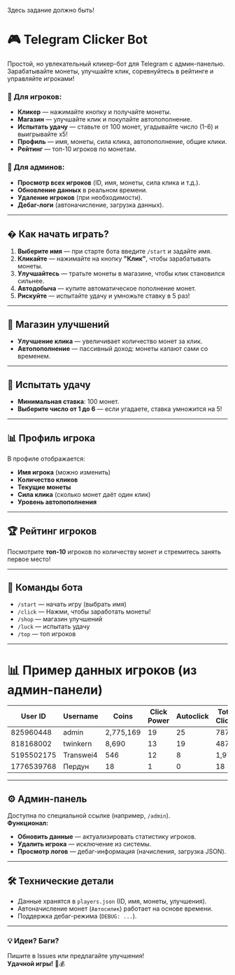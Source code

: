 Здесь задание должно быть!

# 🎮 Telegram Clicker Bot

Простой, но увлекательный кликер-бот для Telegram с админ-панелью. Зарабатывайте монеты, улучшайте клик, соревнуйтесь в рейтинге и управляйте игроками!

### 🔹 Для игроков:
- **Кликер** — нажимайте кнопку и получайте монеты.
- **Магазин** — улучшайте клик и покупайте автопополнение.
- **Испытать удачу** — ставьте от 100 монет, угадывайте число (1-6) и выигрывайте x5!
- **Профиль** — имя, монеты, сила клика, автопополнение, общие клики.
- **Рейтинг** — топ-10 игроков по монетам.

### 🔹 Для админов:
- **Просмотр всех игроков** (ID, имя, монеты, сила клика и т.д.).
- **Обновление данных** в реальном времени.
- **Удаление игроков** (при необходимости).
- **Дебаг-логи** (автоначисление, загрузка данных).

---

## � Как начать играть?

1. **Выберите имя** — при старте бота введите `/start` и задайте имя.
2. **Кликайте** — нажимайте на кнопку **"Клик"**, чтобы зарабатывать монеты.
3. **Улучшайтесь** — тратьте монеты в магазине, чтобы клик становился сильнее.
4. **Автодобыча** — купите автоматическое пополнение монет.
5. **Рискуйте** — испытайте удачу и умножьте ставку в 5 раз!

---

## 🛒 Магазин улучшений

- **Улучшение клика** — увеличивает количество монет за клик.
- **Автопополнение** — пассивный доход: монеты капают сами со временем.

---

## 🎰 Испытать удачу

- **Минимальная ставка**: 100 монет.
- **Выберите число от 1 до 6** — если угадаете, ставка умножится на 5!

---

## 📊 Профиль игрока

В профиле отображается:
- **Имя игрока** (можно изменить)
- **Количество кликов**
- **Текущие монеты**
- **Сила клика** (сколько монет даёт один клик)
- **Уровень автопополнения**

---

## 🏆 Рейтинг игроков

Посмотрите **топ-10** игроков по количеству монет и стремитесь занять первое место!

---

## 🚀 Команды бота

- `/start` — начать игру (выбрать имя)
- `/click` — Нажми, чтобы заработать монеты!
- `/shop` — магазин улучшений
- `/luck` — испытать удачу
- `/top` — топ игроков

---

# 📊 Пример данных игроков (из админ-панели)

| User ID      | Username       | Coins   | Click Power | Autoclick | Total Clicks | Rank |
|--------------|----------------|---------|-------------|-----------|--------------|------|
| 825960448    | admin          | 2,775,169 | 19         | 25        | 787          | 1    |
| 818168002    | twinkern       | 8,690    | 13         | 19        | 487          | 2    |
| 5195502175   | Transwei4      | 546      | 12         | 8         | 1,970        | 3    |
| 1776539768   | Пердун         | 18       | 1          | 0         | 18           | 4    |

---

## ⚙️ Админ-панель
Доступна по специальной ссылке (например, `/admin`).  
**Функционал:**
- **Обновить данные** — актуализировать статистику игроков.
- **Удалить игрока** — исключение из системы.
- **Просмотр логов** — дебаг-информация (начисления, загрузка JSON).

---

## 🛠 Технические детали
- Данные хранятся в `players.json` (ID, имя, монеты, улучшения).
- Автоначисление монет (`Автосилик`) работает на основе времени.
- Поддержка дебаг-режима (`DEBUG: ...`).

---

### 💡 Идеи? Баги?
Пишите в Issues или предлагайте улучшения!  
**Удачной игры!** 🎲💰
